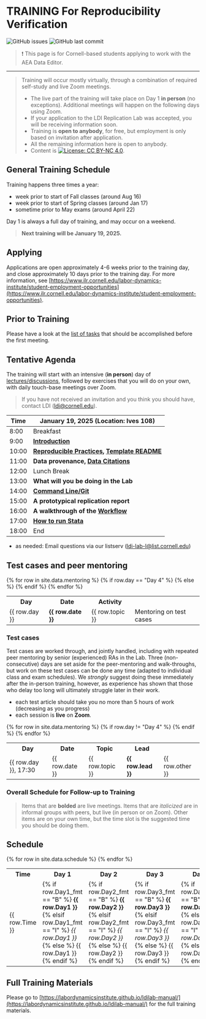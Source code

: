TRAINING For Reproducibility Verification
=========================================


![GitHub issues](https://img.shields.io/github/issues-raw/labordynamicsinstitute/replicability-training.svg?style=flat) ![GitHub last commit](https://img.shields.io/github/last-commit/labordynamicsinstitute/replicability-training.svg?style=flat)


> ❗ This page is for Cornell-based students applying to work with the AEA Data Editor.

---

> Training will occur mostly virtually, through a combination of required self-study and live Zoom meetings. 
> - The live part of the training will take place on Day 1 **in person** (no exceptions). Additional meetings will happen on the following days using Zoom.
> - If your application to the LDI Replication Lab was accepted,  you will be receiving information soon.
> - Training is **open to anybody**, for free, but employment is only based on invitation after application.
> - All the remaining information here is open to anybody. 
> - Content is [![License: CC BY-NC 4.0](https://licensebuttons.net/l/by-nc/4.0/80x15.png)](https://creativecommons.org/licenses/by-nc/4.0/).

## General Training Schedule

Training happens three times a year:

- week prior to start of Fall classes (around Aug 16)
- week prior to start of Spring classes (around Jan 17)
- sometime prior to May exams (around April 22)

Day 1 is always a full day of training, and may occur on a weekend.

> **Next training will be January 19, 2025.**

## Applying 

Applications are open  approximately 4-6 weeks prior to the training day, and close approximately 10 days prior to the training day. For more information, see [https://www.ilr.cornell.edu/labor-dynamics-institute/student-employment-opportunities](https://www.ilr.cornell.edu/labor-dynamics-institute/student-employment-opportunities).

## Prior to Training


Please have a look at the [list of tasks](https://labordynamicsinstitute.github.io/ldilab-manual/02-02-pre-training-tasks.html) that should be accomplished before the first meeting. 

## Tentative Agenda

The training will start with an intensive (**in person**) day of [lectures/discussions](https://labordynamicsinstitute.github.io/replicability-training-presentation/#1), followed by exercises that you will do on your own, with daily touch-base meetings over Zoom.

> If you have not received an invitation and you think you should have, contact LDI (ldi@cornell.edu).

| Time  |  January 19, 2025     (Location: Ives 108)                           |
|-------|-----------------------------------------------------------|
|  8:00 | Breakfast  |
|  9:00 |  **[Introduction](https://labordynamicsinstitute.github.io/replicability-training-presentation/#1)**      |
| 10:00 |  **[Reproducible Practices](https://labordynamicsinstitute.github.io/replicability-training-presentation/part1a.html#1), [Template README](https://labordynamicsinstitute.github.io/replicability-training-presentation/part1b.html#1)**                     |
| 11:00 | **Data provenance, [Data Citations](https://labordynamicsinstitute.github.io/replicability-training-presentation/part2.html#1)**  |
| 12:00 |  Lunch Break                                               |
| 13:00 |  **What will you be doing in the Lab**                    |
| 14:00 |  **[Command Line/Git](https://labordynamicsinstitute.github.io/replicability-training-presentation/part4.html)**                    |
| 15:00 |  **A prototypical replication report**                        |
| 16:00 | **A walkthrough of the [Workflow](https://labordynamicsinstitute.github.io/ldilab-manual/11-00-jira-workflow.html)**|
| 17:00 | **[How to run Stata](https://labordynamicsinstitute.github.io/replicability-training-presentation/part5.html)** |
| 18:00 | End                           |

- as needed: Email questions via our listserv ([ldi-lab-l@list.cornell.edu](mailto:ldi-lab-l@list.cornell.edu))

## Test cases and peer mentoring

<table>
  <tr>
    <th>Day</th>
    <th>Date</th>
    <th>Activity</th>
  </tr>
  {% for row in site.data.mentoring %}
    <tr>
      <td>{{ row.day }}</td>
      <td><strong>{{ row.date }}</strong></td>
      {% if row.day == "Day 4" %}
        <td>{{ row.topic }}</td>
      {% else %}
        <td>Mentoring on test cases</td>
      {% endif %}
    </tr>
  {% endfor %}
</table>

### Test cases

Test cases are worked through, and jointly handled, including with repeated peer mentoring by senior (experienced) RAs in the Lab. Three (non-consecutive) days are set aside for the peer-mentoring and walk-throughs, but work on these test cases can be done any time (adapted to individual class and exam schedules). We *strongly* suggest doing these immediately after the in-person training, however, as experience has shown that those who delay too long will ultimately struggle later in their work.

- each test article should take you no more than 5 hours of work (decreasing as you progress)
- each session is **live** on **Zoom**.
 
<table>
  <tr>
    <th>Day</th>
    <th>Date</th>
    <th>Topic</th>
    <th>Lead</th>
    <th></th>
  </tr>
  {% for row in site.data.mentoring %}
  {% if row.day != "Day 4" %}
    <tr>
      <td>{{ row.day }}, 17:30</td>
      <td>{{ row.date }}</td>
      <td>{{ row.topic }}</td>
      <td><strong>{{ row.lead }}</strong></td>
      <td>{{ row.other }}</td>
    </tr>
  {% endif %}
  {% endfor %}
</table>


### Overall Schedule for Follow-up to Training

> Items that are **bolded** are live meetings. Items that are *italicized* are in informal groups with peers, but live (in person or on Zoom). Other items are on your own time, but the time slot is the suggested time you should be doing them. 

## Schedule

<table>
  <tr>
    <th>Time</th>
    <th>Day 1</th>
    <th>Day 2</th>
    <th>Day 3</th>
    <th>Day 4</th>
  </tr>
  {% for row in site.data.schedule %}
    <tr>
      <td>{{ row.Time }}</td>
      <td>
        {% if row.Day1_fmt == "B" %}
          <strong>{{ row.Day1 }}</strong>
        {% elsif row.Day1_fmt == "I" %}
          <em>{{ row.Day1 }}</em>
        {% else %}
          {{ row.Day1 }}
        {% endif %}
      </td>
      <td>
        {% if row.Day2_fmt == "B" %}
          <strong>{{ row.Day2 }}</strong>
        {% elsif row.Day2_fmt == "I" %}
          <em>{{ row.Day2 }}</em>
        {% else %}
          {{ row.Day2 }}
        {% endif %}
      </td>
      <td>
        {% if row.Day3_fmt == "B" %}
          <strong>{{ row.Day3 }}</strong>
        {% elsif row.Day3_fmt == "I" %}
          <em>{{ row.Day3 }}</em>
        {% else %}
          {{ row.Day3 }}
        {% endif %}
      </td>
      <td>
        {% if row.Day4_fmt == "B" %}
          <strong>{{ row.Day4 }}</strong>
        {% elsif row.Day4_fmt == "I" %}
          <em>{{ row.Day4 }}</em>
        {% else %}
          {{ row.Day4 }}
        {% endif %}
      </td>
    </tr>
  {% endfor %}
</table>

Full Training Materials
----------------------

Please go to [https://labordynamicsinstitute.github.io/ldilab-manual/](https://labordynamicsinstitute.github.io/ldilab-manual/) for the full training materials.



